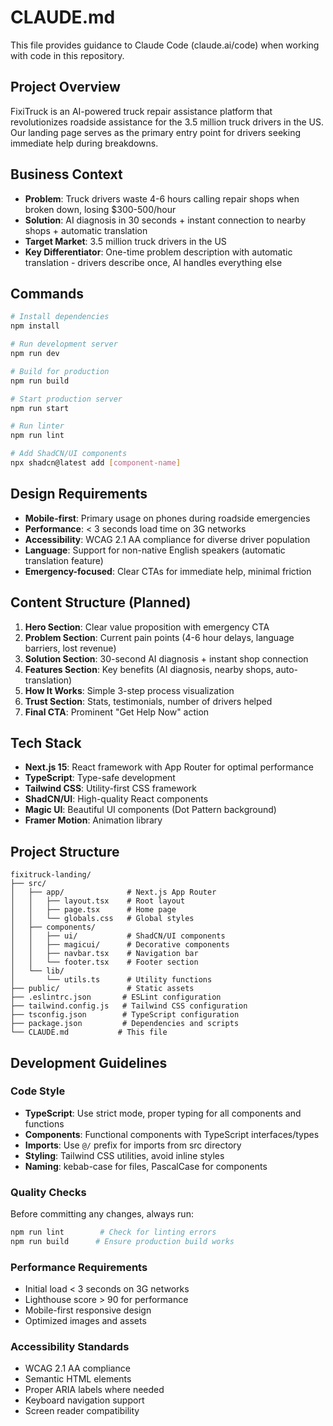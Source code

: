 # CLAUDE.md

This file provides guidance to Claude Code (claude.ai/code) when working with code in this repository.

## Project Overview
FixiTruck is an AI-powered truck repair assistance platform that revolutionizes roadside assistance for the 3.5 million truck drivers in the US. Our landing page serves as the primary entry point for drivers seeking immediate help during breakdowns.

## Business Context
- **Problem**: Truck drivers waste 4-6 hours calling repair shops when broken down, losing $300-500/hour
- **Solution**: AI diagnosis in 30 seconds + instant connection to nearby shops + automatic translation
- **Target Market**: 3.5 million truck drivers in the US
- **Key Differentiator**: One-time problem description with automatic translation - drivers describe once, AI handles everything else

## Commands
```bash
# Install dependencies
npm install

# Run development server
npm run dev

# Build for production
npm run build

# Start production server
npm run start

# Run linter
npm run lint

# Add ShadCN/UI components
npx shadcn@latest add [component-name]
```

## Design Requirements
- **Mobile-first**: Primary usage on phones during roadside emergencies
- **Performance**: < 3 seconds load time on 3G networks
- **Accessibility**: WCAG 2.1 AA compliance for diverse driver population
- **Language**: Support for non-native English speakers (automatic translation feature)
- **Emergency-focused**: Clear CTAs for immediate help, minimal friction

## Content Structure (Planned)
1. **Hero Section**: Clear value proposition with emergency CTA
2. **Problem Section**: Current pain points (4-6 hour delays, language barriers, lost revenue)
3. **Solution Section**: 30-second AI diagnosis + instant shop connection
4. **Features Section**: Key benefits (AI diagnosis, nearby shops, auto-translation)
5. **How It Works**: Simple 3-step process visualization
6. **Trust Section**: Stats, testimonials, number of drivers helped
7. **Final CTA**: Prominent "Get Help Now" action

## Tech Stack
- **Next.js 15**: React framework with App Router for optimal performance
- **TypeScript**: Type-safe development
- **Tailwind CSS**: Utility-first CSS framework
- **ShadCN/UI**: High-quality React components
- **Magic UI**: Beautiful UI components (Dot Pattern background)
- **Framer Motion**: Animation library

## Project Structure
```
fixitruck-landing/
├── src/
│   ├── app/              # Next.js App Router
│   │   ├── layout.tsx    # Root layout
│   │   ├── page.tsx      # Home page
│   │   └── globals.css   # Global styles
│   ├── components/
│   │   ├── ui/           # ShadCN/UI components
│   │   ├── magicui/      # Decorative components
│   │   ├── navbar.tsx    # Navigation bar
│   │   └── footer.tsx    # Footer section
│   └── lib/
│       └── utils.ts      # Utility functions
├── public/               # Static assets
├── .eslintrc.json       # ESLint configuration
├── tailwind.config.js   # Tailwind CSS configuration
├── tsconfig.json        # TypeScript configuration
├── package.json         # Dependencies and scripts
└── CLAUDE.md           # This file
```

## Development Guidelines

### Code Style
- **TypeScript**: Use strict mode, proper typing for all components and functions
- **Components**: Functional components with TypeScript interfaces/types
- **Imports**: Use `@/` prefix for imports from src directory
- **Styling**: Tailwind CSS utilities, avoid inline styles
- **Naming**: kebab-case for files, PascalCase for components

### Quality Checks
Before committing any changes, always run:
```bash
npm run lint        # Check for linting errors
npm run build      # Ensure production build works
```

### Performance Requirements
- Initial load < 3 seconds on 3G networks
- Lighthouse score > 90 for performance
- Mobile-first responsive design
- Optimized images and assets

### Accessibility Standards
- WCAG 2.1 AA compliance
- Semantic HTML elements
- Proper ARIA labels where needed
- Keyboard navigation support
- Screen reader compatibility